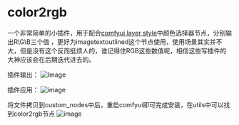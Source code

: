 # color2rgb

一个非常简单的小插件，用于配合[comfyui layer style](https://github.com/chflame163/ComfyUI_LayerStyle)中颜色选择器节点，分别输出R\G\B三个值 ，更好为imagetextoutlined这个节点使用，使用场景其实并不大，但是没有这个反而挺烦人的，谁记得住RGB这些数值呢，相信这些写插件的大神应该会在后期迭代进去的。

插件输出：
![Image](https://github.com/users/vxinhao/projects/1/assets/50534209/65afff0b-459d-44c9-9e3e-6080b96f6619)

插件应用：
![image](https://github.com/vxinhao/color2rgb/assets/50534209/da4f73cc-23b3-45a9-8567-688ee2988d3b)


将文件拷贝到custom_nodes中后，重启comfyui即可完成安装，在utils中可以找到color2rgb节点
![image](https://github.com/vxinhao/color2rgb/assets/50534209/c9dff7b9-585e-46af-a4da-cd3acc040734)
